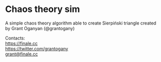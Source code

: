 # Chaos theory sim
A simple chaos theory algorithm able to create Sierpiński triangle created by Grant Oganyan (@grantogany)  

Contacts:  
https://finale.cc  
https://twitter.com/grantogany  
grant@finale.cc  
